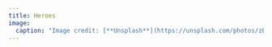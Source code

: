 ```yaml
---
title: Heroes
image:
  caption: "Image credit: [**Unsplash**](https://unsplash.com/photos/zEawlLdVloo)"
---
```

